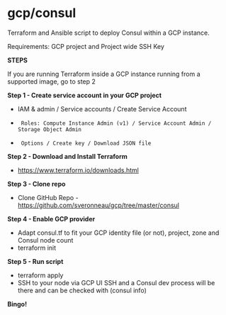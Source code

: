 # gcp/consul
Terraform and Ansible script to deploy Consul within a GCP instance.

Requirements: GCP project and Project wide SSH Key

**STEPS**

If you are running Terraform inside a GCP instance running from a supported image, go to step 2

**Step 1 - Create service account in your GCP project**
* IAM & admin / Service accounts / Create Service Account
-      Roles: Compute Instance Admin (v1) / Service Account Admin / Storage Object Admin
-      Options / Create key / Download JSON file

**Step 2 - Download and Install Terraform**
* https://www.terraform.io/downloads.html

**Step 3 - Clone repo**
* Clone GitHub Repo - https://github.com/sveronneau/gcp/tree/master/consul

**Step 4 - Enable GCP provider**
* Adapt consul.tf to fit your GCP identity file (or not), project, zone and Consul node count
* terraform init

**Step 5 - Run script**
* terraform apply
* SSH to your node via GCP UI SSH and a Consul dev process will be there and can be checked with (consul info)

**Bingo!**

